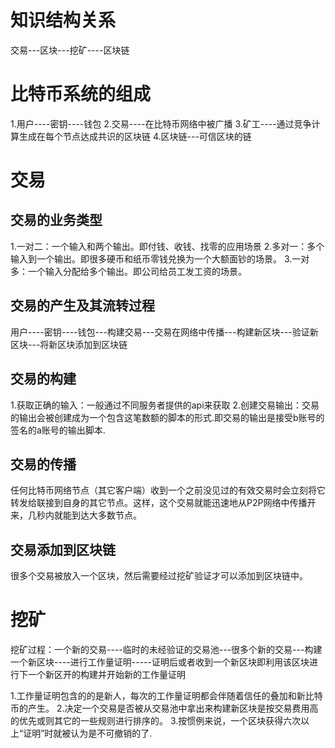 # 知识结构关系
交易---区块---挖矿----区块链

# 比特币系统的组成
1.用户----密钥----钱包
2.交易----在比特币网络中被广播
3.矿工----通过竞争计算生成在每个节点达成共识的区块链
4.区块链---可信区块的链

# 交易
## 交易的业务类型
1.一对二：一个输入和两个输出。即付钱、收钱、找零的应用场景
2.多对一：多个输入到一个输出。即很多硬币和纸币零钱兑换为一个大额面钞的场景。
3.一对多：一个输入分配给多个输出。即公司给员工发工资的场景。

## 交易的产生及其流转过程
用户----密钥----钱包---构建交易---交易在网络中传播---构建新区块---验证新区块---将新区块添加到区块链

## 交易的构建
1.获取正确的输入：一般通过不同服务者提供的api来获取
2.创建交易输出：交易的输出会被创建成为一个包含这笔数额的脚本的形式.即交易的输出是接受b账号的签名的a账号的输出脚本.

## 交易的传播
任何比特币网络节点（其它客户端）收到一个之前没见过的有效交易时会立刻将它转发给联接到自身的其它节点。这样，这个交易就能迅速地从P2P网络中传播开来，几秒内就能到达大多数节点。

## 交易添加到区块链
很多个交易被放入一个区块，然后需要经过挖矿验证才可以添加到区块链中。

# 挖矿
挖矿过程：一个新的交易----临时的未经验证的交易池---很多个新的交易---构建一个新区块----进行工作量证明-----证明后或者收到一个新区块即利用该区块进行下一个新区开的构建并开始新的工作量证明

1.工作量证明包含的的是新人，每次的工作量证明都会伴随着信任的叠加和新比特币的产生。
2.决定一个交易是否被从交易池中拿出来构建新区块是按交易费用高的优先或则其它的一些规则进行排序的。
3.按惯例来说，一个区块获得六次以上“证明”时就被认为是不可撤销的了.